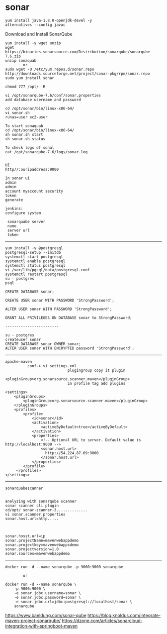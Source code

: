 # sonar

```
yum install java-1.8.0-openjdk-devel -y
alternatives --config javac
```
Download and Install SonarQube
```
yum install -y wget unzip
wget https://binaries.sonarsource.com/Distribution/sonarqube/sonarqube-7.6.zip
unzip sonaquab
		or
sudo wget -O /etc/yum.repos.d/sonar.repo http://downloads.sourceforge.net/project/sonar-pkg/rpm/sonar.repo
sudo yum install sonar

chmod 777 /opt/ -R

vi /opt/sonarqube-7.6/conf/sonar.properties
add database username and password

cd /opt/sonar/bin/linux-x86-64/
vi sonar.sh
runas=user ec2-user

To start sonaquab
cd /opt/sonar/bin/linux-x86-64/
sh sonar.sh start
sh sonar.sh status

To check logs of sonal
cat /opt/sonarqube-7.6/logs/sonar.log


UI
http//:ouripaddress:9000

In sonar ui
admin
admin
account myaccount security
token
generate

jenkins:
configure system

 sonarquabe server
 name
 server url
 token
 ```
----------------------------------------------------------------------------------------
```
yum install -y @postgresql
postgresql-setup --initdb
systemctl start postgresql
systemctl enable postgresql
systemctl status postgresql
vi /var/lib/pgsql/data/postgresql.conf
systemctl restart postgresql
su - postgres
psql

CREATE DATABASE sonar;

CREATE USER sonar WITH PASSWORD 'StrongPassword';

ALTER USER sonar WITH PASSWORD 'StrongPassword';

GRANT ALL PRIVILEGES ON DATABASE sonar to StrongPassword;

------------------------

su - postgres
createuser sonar
CREATE DATABASE sonar OWNER sonar;
ALTER USER sonar WITH ENCRYPTED password 'StrongPassword';
```
--------------------------------------------------------------------------------------------
```
apache-maven
          conf-> vi settings.xml
                            plugingroup copy it plugin
                            <pluginGroup>org.sonarsource.scanner.maven</pluginGroup> 
                            in profile tag add plugins

<settings>
    <pluginGroups>
        <pluginGroup>org.sonarsource.scanner.maven</pluginGroup>
    </pluginGroups>
    <profiles>
        <profile>
            <id>sonar</id>
            <activation>
                <activeByDefault>true</activeByDefault>
            </activation>
            <properties>
                <!-- Optional URL to server. Default value is http://localhost:9000 -->
                <sonar.host.url>
                  http://54.224.87.69:9000
                </sonar.host.url>
            </properties>
        </profile>
     </profiles>
</settings>
```
-----------------------------------------------------
```
sonarquabescanner


analyzing with sonarqube scanner
sonar scanner cli plugin
cd/opt/ sonar-scanner-3..............
vi sonar.scanner.properties
sonar.host.url=http.....



sonar.hosst.url=ip
sonar.projectName=mavenwebappdemo
sonar.projectkey=mavenwebappsdemo
sonar.projectversion=1.0
sonar.sources=mavenwebappdemo
```

-----------------------------------------------------------------------

```
docker run -d --name sonarqube -p 9000:9000 sonarqube

		or

docker run -d --name sonarqube \
    -p 9000:9000 \
    -e sonar.jdbc.username=sonar \
    -e sonar.jdbc.password=sonar \
    -e sonar.jdbc.url=jdbc:postgresql://localhost/sonar \
    sonarqube
```

https://www.baeldung.com/sonar-qube
https://blog.knoldus.com/integrate-maven-project-sonarqube/
https://dzone.com/articles/sonarcloud-integration-with-springboot-maven

